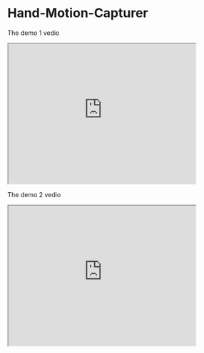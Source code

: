 # Hand-Motion-Capturer

The demo 1 vedio

<iframe width="420" height="315"
src="https://www.youtube.com/embed/F2W1sQky6yw&t=7s">
</iframe>

The demo 2 vedio

<iframe width="420" height="315"
src="https://www.youtube.com/embed/MhrreuvHw9w">
</iframe>
